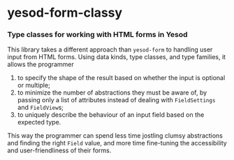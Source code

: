 # yesod-form-classy

### Type classes for working with HTML forms in Yesod

This library takes a different approach than `yesod-form` to handling user input from HTML forms. Using data kinds, type classes, and type families, it allows the programmer

1. to specify the shape of the result based on whether the input is optional or multiple;
2. to minimize the number of abstractions they must be aware of, by passing only a list of attributes instead of dealing with `FieldSettings` and `FieldView`s;
3. to uniquely describe the behaviour of an input field based on the expected type.

This way the programmer can spend less time jostling clumsy abstractions and finding the right `Field` value, and more time fine-tuning the accessibility and user-friendliness of their forms.